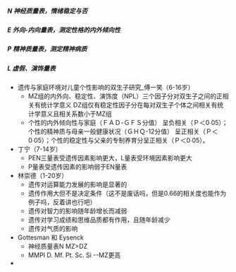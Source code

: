 ##### N  神经质量表，情绪稳定与否
##### E  外向-内向量表，测定性格的内外倾向性
##### P  精神质量表，测定精神病质
##### L  虚假、演饰量表

* 遗传与家庭环境对儿童个性影响的双生子研究_傅一笑（6-16岁）
  * MZ组的内外向、稳定性、演饰度（NPL）三个因子分对双生子之间的正相关有统计学意义    DZ组仅有稳定性因子分在每对双生子个体之间相关有统计学意义且相关系数小于MZ组
  * 个性的内外倾向性与家庭（ＦＡＤ-ＧＦＳ分值） 呈负相关（Ｐ＜0∙05）；个性的精神质与母亲一般健康状况（ＧＨＱ-12分值） 呈正相关（Ｐ＜0∙05）；个性的稳定性与父亲的专制养育分呈正相关（Ｐ＜0∙05）。
* 丁宁（7-14岁）
  * PEN三量表受遗传因素影响更大，L量表受环境因素影响更大
  * P量表受遗传因素的影响弱于EN量表
* 林崇德（1-20岁）
  * 遗传对运算能力发展的影响是显著的
  * 遗传作用大但不是决定条件（这不是废话吗，但是0.66的相关度也能作为例子吗，反着讲也行吧）
  * 遗传对智力的影响随年龄增长而减弱
  * 遗传对学习成绩和思维品质都有作用，且随年龄减少
  * 遗传对气质的影响
* Gottesman 和 Eysenck 
  * 神经质量表N   MZ>DZ
  * MMPI   D. Mf. Pt. Sc. Si    --MZ更高 
* 